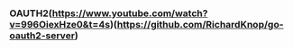 ### OAUTH2(https://www.youtube.com/watch?v=996OiexHze0&t=4s)(https://github.com/RichardKnop/go-oauth2-server)